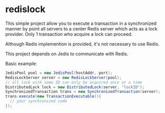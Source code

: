 redislock
=========

This simple project allow you to execute a transaction in a synchronized manner by point all servers to a center Redis server which acts as a lock provider. Only 1 transaction who acquire a lock can proceed.

Although Redis implemention is provided, it's not necessary to use Redis.

This project depends on Jedis to communicate with Redis.

Basic example:

```java
JedisPool pool = new JedisPool(hostAddr, port);
RedisLockServer server = new RedisLockServer(pool);
// all lock with same ID can only be acquired once at a time
DistributedLock lock = new DistributedLock(server, "lockID");
SynchronizedTransaction trans = new SynchronizedTransaction(server);
trans.execute(new TransactionExecutable(){
  // your synchronized code
});
```


